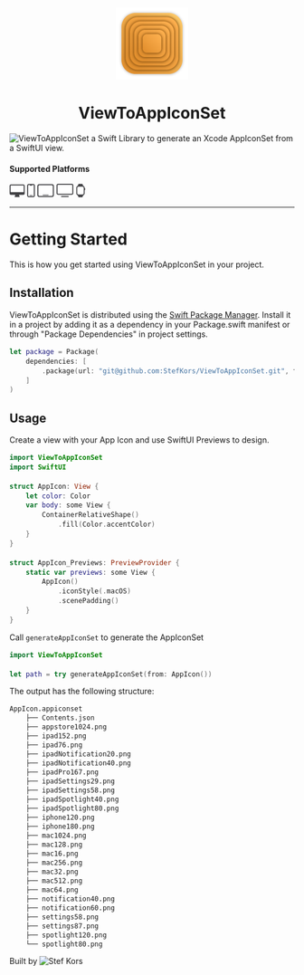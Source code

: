 <p align="center">
  <img src="Images/mac256.png" height="128">
  <h1 align="center">ViewToAppIconSet</h1>
</p>

![ViewToAppIconSet](https://github.com/StefKors/ViewToAppIconSet) a Swift Library to generate an Xcode AppIconSet from a SwiftUI view. 

#### Supported Platforms
<p align="left">
<picture>
  <source media="(prefers-color-scheme: dark)" srcset="Images/macos.svg">
  <source media="(prefers-color-scheme: light)" srcset="Images/macos-active.svg">
  <img alt="macos" src="Images/macos-active.svg" height="24">
</picture>

<picture>
  <source media="(prefers-color-scheme: dark)" srcset="Images/ios-active.svg">
  <source media="(prefers-color-scheme: light)" srcset="Images/ios.svg">
  <img alt="macos" src="Images/ios-active.svg" height="24">
</picture>

<picture>
  <source media="(prefers-color-scheme: dark)" srcset="Images/ipados-active.svg">
  <source media="(prefers-color-scheme: light)" srcset="Images/ipados.svg">
  <img alt="macos" src="Images/ipados-active.svg" height="24">
</picture>

<picture>
  <source media="(prefers-color-scheme: dark)" srcset="Images/tvos-active.svg">
  <source media="(prefers-color-scheme: light)" srcset="Images/tvos.svg">
  <img alt="macos" src="Images/tvos-active.svg" height="24">
</picture>

<picture>
  <source media="(prefers-color-scheme: dark)" srcset="Images/watchos-active.svg">
  <source media="(prefers-color-scheme: light)" srcset="Images/watchos.svg">
  <img alt="macos" src="Images/watchos-active.svg" height="24">
</picture>
</p>

-------

# Getting Started

This is how you get started using ViewToAppIconSet in your project.

## Installation

ViewToAppIconSet is distributed using the [Swift Package Manager](https://www.swift.org/package-manager/). Install it in a project by adding it as a dependency in your Package.swift manifest or through "Package Dependencies" in  project settings.

```swift
let package = Package(
    dependencies: [
        .package(url: "git@github.com:StefKors/ViewToAppIconSet.git", from: "0.1.0")
    ]
)
```

## Usage
Create a view with your App Icon and use SwiftUI Previews to design.

```swift
import ViewToAppIconSet
import SwiftUI

struct AppIcon: View {
    let color: Color
    var body: some View {
        ContainerRelativeShape()
            .fill(Color.accentColor)
    }
}

struct AppIcon_Previews: PreviewProvider {
    static var previews: some View {
        AppIcon()
            .iconStyle(.macOS)
            .scenePadding()
    }
}

```

Call `generateAppIconSet` to generate the AppIconSet
```swift
import ViewToAppIconSet

let path = try generateAppIconSet(from: AppIcon())
```
The output has the following structure:
```shell
AppIcon.appiconset
    ├── Contents.json
    ├── appstore1024.png
    ├── ipad152.png
    ├── ipad76.png
    ├── ipadNotification20.png
    ├── ipadNotification40.png
    ├── ipadPro167.png
    ├── ipadSettings29.png
    ├── ipadSettings58.png
    ├── ipadSpotlight40.png
    ├── ipadSpotlight80.png
    ├── iphone120.png
    ├── iphone180.png
    ├── mac1024.png
    ├── mac128.png
    ├── mac16.png
    ├── mac256.png
    ├── mac32.png
    ├── mac512.png
    ├── mac64.png
    ├── notification40.png
    ├── notification60.png
    ├── settings58.png
    ├── settings87.png
    ├── spotlight120.png
    └── spotlight80.png
```
Built by ![Stef Kors](https://stefkors.com)
